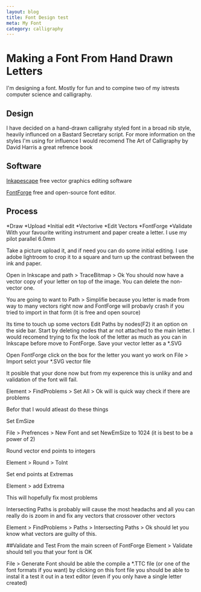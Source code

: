 ```yaml
---
layout: blog
title: Font Design test
meta: My Font
category: calligraphy
---
```


<h1>Making a Font From Hand Drawn Letters</h1>

I'm designing a font. Mostly for fun and to compine two of my istrests computer science and calligraphy.

<h2>Design</h2>
I have decided on a hand-drawn calligrahy styled font in a broad nib style, heavily influnced on a Bastard Secretary script. For more information on the styles I'm using for influence I would recomend The Art of Calligraphy by David Harris a great refrence book      

<h2>Software</h2>

[Inkapescape](https://inkscape.org/en/) free vector graphics editing software

[FontForge](https://fontforge.github.io/en-US/) free and open-source font editor.

<h2>Process</h2>
	*Draw
	*Upload
	*Initial edit
	*Vectorive
	*Edit Vectors
	*FontForge
	*Validate
With your favourite writing instrument and paper create a letter. I use my pilot parallel 6.0mm

Take a picture upload it, and if need you can do some initial editing. I use adobe lightroom to crop it to a square and turn up the contrast between the ink and paper.

Open in Inkscape and path > TraceBitmap > Ok
You should now have a vector copy of your letter on top of the image. You can delete the non-vector one.

You are going to want to Path > Simplifie  because you letter is made from way to many vectors right now and FontForge will probavly crash if you tried to import in that form (it is free and open source)

Its time to touch up some vectors Edit Paths by nodes(F2) it an option on the side bar. Start by deleting nodes that ar not attached to the main letter. I would recomend trying to fix the look of the letter as much as you can in Inkscape before move to FontForge. Save your vector letter as a *.SVG

Open FontForge click on the box for the letter you want yo work on File > Import selct your *.SVG vector file

It posible that your done now but from my experence this is unliky and and  validation of the font will fail.

Element > FindProblems > Set All > Ok will  is quick way check if there are problems

Befor that I would atleast do these things

Set EmSize

File > Prefrences > New Font and set NewEmSize to 1024 (it is best to be a power of 2)

Round vector end points to integers

Element > Round > ToInt

Set end points at Extremas

Element > add Extrema

This will hopefully fix most problems

Intersecting Paths is probably will cause the most headachs and all you can really do is zoom in  and fix any vectors that crossover other vectors

Element > FindProblems > Paths > Intersecting Paths > Ok should let you know what vectors are guilty of this.  

##Validate and Test
From the main screen of FontForge Element > Validate should tell you that your font is OK

File > Generate Font should be able the compile a *.TTC file (or one of the font formats if you want) by clicking on this font file you should be able to instal it a test it out in a text editor (even if you only have a single letter created)
